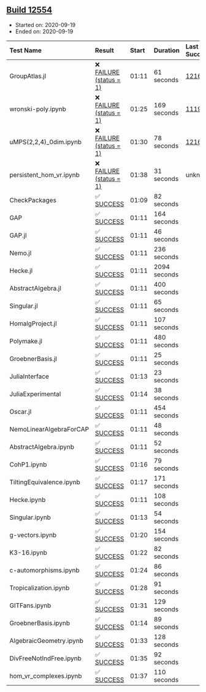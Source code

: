 ## [Build 12554](https://oscarci.mathematik.uni-kl.de/job/oscar/12554/)

* Started on: 2020-09-19
* Ended on: 2020-09-19

| Test Name    | Result | Start | Duration | Last Success | First Failure |
|:-------------|:-------|:------|:---------|:-------------|:--------------|
| GroupAtlas.jl | ❌ [FAILURE (status = 1)](https://oscarci.mathematik.uni-kl.de/job/oscar/12554/artifact/logs/build-12554/GroupAtlas.jl.log) | 01:11 | 61 seconds | [12167](https://oscarci.mathematik.uni-kl.de/job/oscar/12167/) | [12168](https://oscarci.mathematik.uni-kl.de/job/oscar/12168/) |
| wronski-poly.ipynb | ❌ [FAILURE (status = 1)](https://oscarci.mathematik.uni-kl.de/job/oscar/12554/artifact/logs/build-12554/wronski-poly.ipynb.log) | 01:25 | 169 seconds | [11192](https://oscarci.mathematik.uni-kl.de/job/oscar/11192/) | [11193](https://oscarci.mathematik.uni-kl.de/job/oscar/11193/) |
| uMPS(2,2,4)_0dim.ipynb | ❌ [FAILURE (status = 1)](https://oscarci.mathematik.uni-kl.de/job/oscar/12554/artifact/logs/build-12554/uMPS-2-2-4-_0dim.ipynb.log) | 01:30 | 78 seconds | [12167](https://oscarci.mathematik.uni-kl.de/job/oscar/12167/) | [12168](https://oscarci.mathematik.uni-kl.de/job/oscar/12168/) |
| persistent_hom_vr.ipynb | ❌ [FAILURE (status = 1)](https://oscarci.mathematik.uni-kl.de/job/oscar/12554/artifact/logs/build-12554/persistent_hom_vr.ipynb.log) | 01:38 | 31 seconds | unknown | unknown |
| CheckPackages | ✅ [SUCCESS](https://oscarci.mathematik.uni-kl.de/job/oscar/12554/artifact/logs/build-12554/CheckPackages.log) | 01:09 | 82 seconds |  |  |
| GAP | ✅ [SUCCESS](https://oscarci.mathematik.uni-kl.de/job/oscar/12554/artifact/logs/build-12554/GAP.log) | 01:11 | 164 seconds |  |  |
| GAP.jl | ✅ [SUCCESS](https://oscarci.mathematik.uni-kl.de/job/oscar/12554/artifact/logs/build-12554/GAP.jl.log) | 01:11 | 46 seconds |  |  |
| Nemo.jl | ✅ [SUCCESS](https://oscarci.mathematik.uni-kl.de/job/oscar/12554/artifact/logs/build-12554/Nemo.jl.log) | 01:11 | 236 seconds |  |  |
| Hecke.jl | ✅ [SUCCESS](https://oscarci.mathematik.uni-kl.de/job/oscar/12554/artifact/logs/build-12554/Hecke.jl.log) | 01:11 | 2094 seconds |  |  |
| AbstractAlgebra.jl | ✅ [SUCCESS](https://oscarci.mathematik.uni-kl.de/job/oscar/12554/artifact/logs/build-12554/AbstractAlgebra.jl.log) | 01:11 | 400 seconds |  |  |
| Singular.jl | ✅ [SUCCESS](https://oscarci.mathematik.uni-kl.de/job/oscar/12554/artifact/logs/build-12554/Singular.jl.log) | 01:11 | 65 seconds |  |  |
| HomalgProject.jl | ✅ [SUCCESS](https://oscarci.mathematik.uni-kl.de/job/oscar/12554/artifact/logs/build-12554/HomalgProject.jl.log) | 01:11 | 107 seconds |  |  |
| Polymake.jl | ✅ [SUCCESS](https://oscarci.mathematik.uni-kl.de/job/oscar/12554/artifact/logs/build-12554/Polymake.jl.log) | 01:11 | 480 seconds |  |  |
| GroebnerBasis.jl | ✅ [SUCCESS](https://oscarci.mathematik.uni-kl.de/job/oscar/12554/artifact/logs/build-12554/GroebnerBasis.jl.log) | 01:11 | 25 seconds |  |  |
| JuliaInterface | ✅ [SUCCESS](https://oscarci.mathematik.uni-kl.de/job/oscar/12554/artifact/logs/build-12554/JuliaInterface.log) | 01:13 | 23 seconds |  |  |
| JuliaExperimental | ✅ [SUCCESS](https://oscarci.mathematik.uni-kl.de/job/oscar/12554/artifact/logs/build-12554/JuliaExperimental.log) | 01:14 | 38 seconds |  |  |
| Oscar.jl | ✅ [SUCCESS](https://oscarci.mathematik.uni-kl.de/job/oscar/12554/artifact/logs/build-12554/Oscar.jl.log) | 01:11 | 454 seconds |  |  |
| NemoLinearAlgebraForCAP | ✅ [SUCCESS](https://oscarci.mathematik.uni-kl.de/job/oscar/12554/artifact/logs/build-12554/NemoLinearAlgebraForCAP.log) | 01:11 | 48 seconds |  |  |
| AbstractAlgebra.ipynb | ✅ [SUCCESS](https://oscarci.mathematik.uni-kl.de/job/oscar/12554/artifact/logs/build-12554/AbstractAlgebra.ipynb.log) | 01:11 | 52 seconds |  |  |
| CohP1.ipynb | ✅ [SUCCESS](https://oscarci.mathematik.uni-kl.de/job/oscar/12554/artifact/logs/build-12554/CohP1.ipynb.log) | 01:16 | 79 seconds |  |  |
| TiltingEquivalence.ipynb | ✅ [SUCCESS](https://oscarci.mathematik.uni-kl.de/job/oscar/12554/artifact/logs/build-12554/TiltingEquivalence.ipynb.log) | 01:17 | 171 seconds |  |  |
| Hecke.ipynb | ✅ [SUCCESS](https://oscarci.mathematik.uni-kl.de/job/oscar/12554/artifact/logs/build-12554/Hecke.ipynb.log) | 01:11 | 108 seconds |  |  |
| Singular.ipynb | ✅ [SUCCESS](https://oscarci.mathematik.uni-kl.de/job/oscar/12554/artifact/logs/build-12554/Singular.ipynb.log) | 01:13 | 54 seconds |  |  |
| g-vectors.ipynb | ✅ [SUCCESS](https://oscarci.mathematik.uni-kl.de/job/oscar/12554/artifact/logs/build-12554/g-vectors.ipynb.log) | 01:20 | 154 seconds |  |  |
| K3-16.ipynb | ✅ [SUCCESS](https://oscarci.mathematik.uni-kl.de/job/oscar/12554/artifact/logs/build-12554/K3-16.ipynb.log) | 01:22 | 82 seconds |  |  |
| c-automorphisms.ipynb | ✅ [SUCCESS](https://oscarci.mathematik.uni-kl.de/job/oscar/12554/artifact/logs/build-12554/c-automorphisms.ipynb.log) | 01:24 | 86 seconds |  |  |
| Tropicalization.ipynb | ✅ [SUCCESS](https://oscarci.mathematik.uni-kl.de/job/oscar/12554/artifact/logs/build-12554/Tropicalization.ipynb.log) | 01:28 | 91 seconds |  |  |
| GITFans.ipynb | ✅ [SUCCESS](https://oscarci.mathematik.uni-kl.de/job/oscar/12554/artifact/logs/build-12554/GITFans.ipynb.log) | 01:31 | 129 seconds |  |  |
| GroebnerBasis.ipynb | ✅ [SUCCESS](https://oscarci.mathematik.uni-kl.de/job/oscar/12554/artifact/logs/build-12554/GroebnerBasis.ipynb.log) | 01:14 | 89 seconds |  |  |
| AlgebraicGeometry.ipynb | ✅ [SUCCESS](https://oscarci.mathematik.uni-kl.de/job/oscar/12554/artifact/logs/build-12554/AlgebraicGeometry.ipynb.log) | 01:33 | 128 seconds |  |  |
| DivFreeNotIndFree.ipynb | ✅ [SUCCESS](https://oscarci.mathematik.uni-kl.de/job/oscar/12554/artifact/logs/build-12554/DivFreeNotIndFree.ipynb.log) | 01:35 | 92 seconds |  |  |
| hom_vr_complexes.ipynb | ✅ [SUCCESS](https://oscarci.mathematik.uni-kl.de/job/oscar/12554/artifact/logs/build-12554/hom_vr_complexes.ipynb.log) | 01:37 | 110 seconds |  |  |
